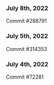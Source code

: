 ### July 8th, 2022

Commit #288791

### July 5th, 2022

Commit #314353


### July 4th, 2022

Commit #72281
